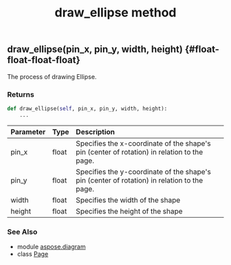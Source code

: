 ﻿---
title: draw_ellipse method
second_title: Aspose.Diagram for Python via .NET API References
description: 
type: docs
weight: 150
url: /python-net/aspose.diagram/page/draw_ellipse/
is_root: false
---

## draw_ellipse(pin_x, pin_y, width, height) {#float-float-float-float}

The process of drawing Ellipse.

### Returns 





```python
def draw_ellipse(self, pin_x, pin_y, width, height):
    ...
```


| Parameter | Type | Description |
| :- | :- | :- |
| pin_x | float | Specifies the x-coordinate of the shape's pin (center of rotation) in relation to the page. |
| pin_y | float | Specifies the y-coordinate of the shape's pin (center of rotation) in relation to the page. |
| width | float | Specifies the width of the shape |
| height | float | Specifies the height of the shape |



### See Also
* module [aspose.diagram](../../)
* class [Page](/diagram/python-net/aspose.diagram/page)
